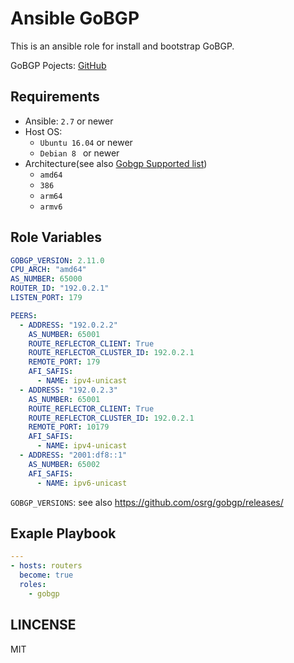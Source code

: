 # Ansible GoBGP

This is an ansible role for install and bootstrap GoBGP.

GoBGP Pojects: [GitHub](https://github.com/osrg/gobgp)

## Requirements
- Ansible: `2.7` or newer
- Host OS: 
  - `Ubuntu 16.04` or newer
  - `Debian 8 ` or newer
- Architecture(see also [Gobgp Supported list](https://github.com/osrg/gobgp/releases))
  - `amd64`
  - `386`
  - `arm64`
  - `armv6`




## Role Variables
```yml
GOBGP_VERSION: 2.11.0
CPU_ARCH: "amd64"
AS_NUMBER: 65000
ROUTER_ID: "192.0.2.1"
LISTEN_PORT: 179

PEERS:
  - ADDRESS: "192.0.2.2"
    AS_NUMBER: 65001
    ROUTE_REFLECTOR_CLIENT: True
    ROUTE_REFLECTOR_CLUSTER_ID: 192.0.2.1
    REMOTE_PORT: 179
    AFI_SAFIS:
      - NAME: ipv4-unicast
  - ADDRESS: "192.0.2.3"
    AS_NUMBER: 65001
    ROUTE_REFLECTOR_CLIENT: True
    ROUTE_REFLECTOR_CLUSTER_ID: 192.0.2.1
    REMOTE_PORT: 10179
    AFI_SAFIS:
      - NAME: ipv4-unicast
  - ADDRESS: "2001:df8::1"
    AS_NUMBER: 65002
    AFI_SAFIS:
      - NAME: ipv6-unicast

```

`GOBGP_VERSIONS`: see also https://github.com/osrg/gobgp/releases/



## Exaple Playbook
```yml
---
- hosts: routers
  become: true
  roles:
    - gobgp

```


## LINCENSE
MIT